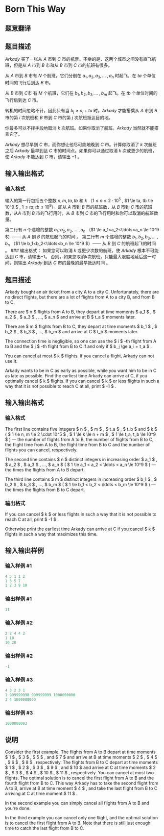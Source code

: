 # Born This Way

## 题意翻译

## 题目描述

$Arkady$ 买了一张从 $A$ 市到 $C$ 市的机票。不幸的是，这两个城市之间没有直飞航班，但是从 $A$ 市到 $B$ 市和从 $B$ 市到 $C$ 市的航班有很多。

从 $A$ 市到 $B$ 市有 $N$ 个航班，它们分别在 $a_1,a_2,a_3,...$ $,a_n$ 时起飞，在 $ta$ 个单位时间的飞行后到达 $B$ 市。

从 $B$ 市到 $C$市 有 $M$ 个航班，它们在 $b_1,b_2,b_3,...$ $,b_m$ 起飞。在 $tb$ 个单位时间的飞行后到达 $C$ 市。

转机的时间忽略不计，因此只有当 $b_j \ge a_i+ta$ 时，$Arkady$ 才能搭乘从 $A$ 市到 $B$ 市的第 $i$ 次航班和 $B$ 市到 $C$ 市的第 $j$ 次航班抵达目的地。

你最多可以不择手段地取消 $k$ 次航班。如果你取消了航班，$Arkady$ 当然就不能搭乘它了。

$Arkady$ 想尽早到 $C$ 市，而你想让他尽可能地晚到 $C$ 市。计算你取消了 $k$ 次航班之后 $Arkady$ 最早到达 $C$ 市的时间点。如果你可以通过取消 $k$ 次或更少的航班，使 $Arkady$ 不能达到 $C$ 市，请输出 $−1$ 。

## 输入输出格式

### 输入格式

输入的第一行包括五个整数 $n,m,ta,tb$ 和 $k$ （$1 \le n \le 2\cdot 10^5$ , $1 \le ta, tb \le 10^9 $ , $1 \le ta, tb \le 10^9$）。即从 $A$ 市到 $B$ 市的航班数，从 $B$ 市到 $C$ 市的航班数，从$A$ 市到 $B$ 市的飞行用时，从 $B$ 市到 $C$ 市的飞行用时和你可以取消的航班数量。

第二行有 $n$ 个递增的整数 $a_1,a_2,a_3,...$ $,a_n$ （$1 \le a_1<a_2<\ldots<a_n \le 10^9 $）—— 从 $A$ 到 $B$ 的航班起飞的时间 。 第三行有 $m$ 个递增的整数 $b_1,b_2,b_3,...$ $,b_n$ （$1 \le b_1<b_2<\ldots<b_n \le 10^9 $）—— 从 $B$ 到 $C$ 的航班起飞的时间 。 ### 输出格式： 如果您可以取消 $k$ 或更少次数的航班，使 $Arkady$ 根本不可能达到 $C$ 市，请输出−1。 否则，如果您取消k次航班，只能最大限度地延后这一时间，则输出 $Arkady$ 到达 $C$ 市的最晚的最早抵达时间 。 

## 题目描述

Arkady bought an air ticket from a city A to a city C. Unfortunately, there are no direct flights, but there are a lot of flights from A to a city B, and from B to C.

There are $ n $ flights from A to B, they depart at time moments $ a_1 $ , $ a_2 $ , $ a_3 $ , ..., $ a_n $ and arrive at B $ t_a $ moments later.

There are $ m $ flights from B to C, they depart at time moments $ b_1 $ , $ b_2 $ , $ b_3 $ , ..., $ b_m $ and arrive at C $ t_b $ moments later.

The connection time is negligible, so one can use the $ i $ -th flight from A to B and the $ j $ -th flight from B to C if and only if $ b_j \ge a_i + t_a $ .

You can cancel at most $ k $ flights. If you cancel a flight, Arkady can not use it.

Arkady wants to be in C as early as possible, while you want him to be in C as late as possible. Find the earliest time Arkady can arrive at C, if you optimally cancel $ k $ flights. If you can cancel $ k $ or less flights in such a way that it is not possible to reach C at all, print $ -1 $ .

## 输入输出格式

### 输入格式

The first line contains five integers $ n $ , $ m $ , $ t_a $ , $ t_b $ and $ k $ ( $ 1 \le n, m \le 2 \cdot 10^5 $ , $ 1 \le k \le n + m $ , $ 1 \le t_a, t_b \le 10^9 $ ) — the number of flights from A to B, the number of flights from B to C, the flight time from A to B, the flight time from B to C and the number of flights you can cancel, respectively.

The second line contains $ n $ distinct integers in increasing order $ a_1 $ , $ a_2 $ , $ a_3 $ , ..., $ a_n $ ( $ 1 \le a_1 < a_2 < \ldots < a_n \le 10^9 $ ) — the times the flights from A to B depart.

The third line contains $ m $ distinct integers in increasing order $ b_1 $ , $ b_2 $ , $ b_3 $ , ..., $ b_m $ ( $ 1 \le b_1 < b_2 < \ldots < b_m \le 10^9 $ ) — the times the flights from B to C depart.

### 输出格式

If you can cancel $ k $ or less flights in such a way that it is not possible to reach C at all, print $ -1 $ .

Otherwise print the earliest time Arkady can arrive at C if you cancel $ k $ flights in such a way that maximizes this time.

## 输入输出样例

### 输入样例 #1

```cpp
4 5 1 1 2
1 3 5 7
1 2 3 9 10

```
### 输出样例 #1

```cpp
11

```
### 输入样例 #2

```cpp
2 2 4 4 2
1 10
10 20

```
### 输出样例 #2

```cpp
-1

```
### 输入样例 #3

```cpp
4 3 2 3 1
1 999999998 999999999 1000000000
3 4 1000000000

```
### 输出样例 #3

```cpp
1000000003

```
## 说明

Consider the first example. The flights from A to B depart at time moments $ 1 $ , $ 3 $ , $ 5 $ , and $ 7 $ and arrive at B at time moments $ 2 $ , $ 4 $ , $ 6 $ , $ 8 $ , respectively. The flights from B to C depart at time moments $ 1 $ , $ 2 $ , $ 3 $ , $ 9 $ , and $ 10 $ and arrive at C at time moments $ 2 $ , $ 3 $ , $ 4 $ , $ 10 $ , $ 11 $ , respectively. You can cancel at most two flights. The optimal solution is to cancel the first flight from A to B and the fourth flight from B to C. This way Arkady has to take the second flight from A to B, arrive at B at time moment $ 4 $ , and take the last flight from B to C arriving at C at time moment $ 11 $ .

In the second example you can simply cancel all flights from A to B and you're done.

In the third example you can cancel only one flight, and the optimal solution is to cancel the first flight from A to B. Note that there is still just enough time to catch the last flight from B to C.


